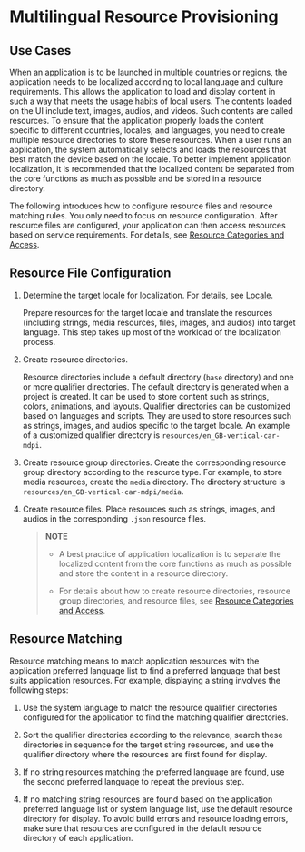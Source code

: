 # Multilingual Resource Provisioning

<!--Kit: Localization Kit-->
<!--Subsystem: Global-->
<!--Owner: @yliupy-->
<!--Designer: @sunyaozu-->
<!--Tester: @lpw_work-->

## Use Cases

When an application is to be launched in multiple countries or regions, the application needs to be localized according to local language and culture requirements. This allows the application to load and display content in such a way that meets the usage habits of local users. The contents loaded on the UI include text, images, audios, and videos. Such contents are called resources. To ensure that the application properly loads the content specific to different countries, locales, and languages, you need to create multiple resource directories to store these resources. When a user runs an application, the system automatically selects and loads the resources that best match the device based on the locale. To better implement application localization, it is recommended that the localized content be separated from the core functions as much as possible and be stored in a resource directory.

The following introduces how to configure resource files and resource matching rules. You only need to focus on resource configuration. After resource files are configured, your application can then access resources based on service requirements. For details, see [Resource Categories and Access](../quick-start/resource-categories-and-access.md#resource-access).


## Resource File Configuration

1. Determine the target locale for localization. For details, see [Locale](i18n-locale-culture.md).

   Prepare resources for the target locale and translate the resources (including strings, media resources, files, images, and audios) into target language. This step takes up most of the workload of the localization process.

2. Create resource directories.

   Resource directories include a default directory (`base` directory) and one or more qualifier directories. The default directory is generated when a project is created. It can be used to store content such as strings, colors, animations, and layouts. Qualifier directories can be customized based on languages and scripts. They are used to store resources such as strings, images, and audios specific to the target locale. An example of a customized qualifier directory is `resources/en_GB-vertical-car-mdpi`.

3. Create resource group directories. Create the corresponding resource group directory according to the resource type. For example, to store media resources, create the `media` directory. The directory structure is `resources/en_GB-vertical-car-mdpi/media`.

4. Create resource files. Place resources such as strings, images, and audios in the corresponding `.json` resource files.

   > **NOTE**
   >   
   > - A best practice of application localization is to separate the localized content from the core functions as much as possible and store the content in a resource directory.
   > 
   > - For details about how to create resource directories, resource group directories, and resource files, see [Resource Categories and Access](../quick-start/resource-categories-and-access.md).


## Resource Matching

Resource matching means to match application resources with the application preferred language list to find a preferred language that best suits application resources. For example, displaying a string involves the following steps:

1. Use the system language to match the resource qualifier directories configured for the application to find the matching qualifier directories.

2. Sort the qualifier directories according to the relevance, search these directories in sequence for the target string resources, and use the qualifier directory where the resources are first found for display.

3. If no string resources matching the preferred language are found, use the second preferred language to repeat the previous step.

4. If no matching string resources are found based on the application preferred language list or system language list, use the default resource directory for display. To avoid build errors and resource loading errors, make sure that resources are configured in the default resource directory of each application.
